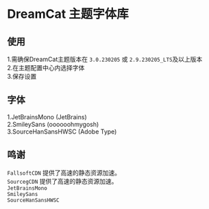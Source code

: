# DreamCat 主题字体库

## 使用  
1.需确保DreamCat主题版本在 `3.0.230205` 或 `2.9.230205_LTS`及以上版本   
2.在主题配置中心内选择字体  
3.保存设置  
  
## 字体  
1.JetBrainsMono (JetBrains)  
2.SmileySans (oooooohmygosh)  
3.SourceHanSansHWSC (Adobe Type)  

## 鸣谢  
`FallsoftCDN` 提供了高速的静态资源加速。  
`SourcegCDN` 提供了高速的静态资源加速。  
`JetBrainsMono`  
`SmileySans`  
`SourceHanSansHWSC`  
